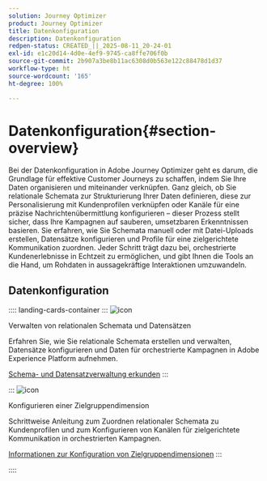 ```yaml
---
solution: Journey Optimizer
product: Journey Optimizer
title: Datenkonfiguration
description: Datenkonfiguration
redpen-status: CREATED_||_2025-08-11_20-24-01
exl-id: e1c20d14-4d0e-4ef9-9745-ca8ffe706f0b
source-git-commit: 2b907a3be8b11ac6308d0b563e122c88478d1d37
workflow-type: ht
source-wordcount: '165'
ht-degree: 100%

---
```


# Datenkonfiguration{#section-overview}

Bei der Datenkonfiguration in Adobe Journey Optimizer geht es darum, die Grundlage für effektive Customer Journeys zu schaffen, indem Sie Ihre Daten organisieren und miteinander verknüpfen. Ganz gleich, ob Sie relationale Schemata zur Strukturierung Ihrer Daten definieren, diese zur Personalisierung mit Kundenprofilen verknüpfen oder Kanäle für eine präzise Nachrichtenübermittlung konfigurieren – dieser Prozess stellt sicher, dass Ihre Kampagnen auf sauberen, umsetzbaren Erkenntnissen basieren. Sie erfahren, wie Sie Schemata manuell oder mit Datei-Uploads erstellen, Datensätze konfigurieren und Profile für eine zielgerichtete Kommunikation zuordnen. Jeder Schritt trägt dazu bei, orchestrierte Kundenerlebnisse in Echtzeit zu ermöglichen, und gibt Ihnen die Tools an die Hand, um Rohdaten in aussagekräftige Interaktionen umzuwandeln.

## Datenkonfiguration

:::: landing-cards-container
:::
![icon](https://cdn.experienceleague.adobe.com/icons/gear.svg)

Verwalten von relationalen Schemata und Datensätzen

Erfahren Sie, wie Sie relationale Schemata erstellen und verwalten, Datensätze konfigurieren und Daten für orchestrierte Kampagnen in Adobe Experience Platform aufnehmen.

[Schema- und Datensatzverwaltung erkunden](schemas-datasets-landing-page.md)
:::

:::
![icon](https://cdn.experienceleague.adobe.com/icons/bullseye.svg)

Konfigurieren einer Zielgruppendimension

Schrittweise Anleitung zum Zuordnen relationaler Schemata zu Kundenprofilen und zum Konfigurieren von Kanälen für zielgerichtete Kommunikation in orchestrierten Kampagnen.

[Informationen zur Konfiguration von Zielgruppendimensionen](../using/orchestrated/target-dimension.md)
:::

::::
